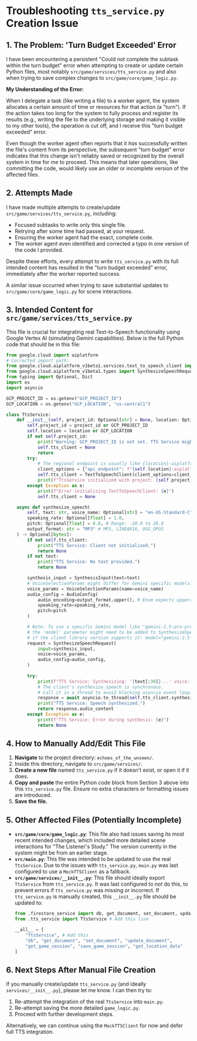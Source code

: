 # Troubleshooting `tts_service.py` Creation Issue

## 1. The Problem: 'Turn Budget Exceeded' Error

I have been encountering a persistent "Could not complete the subtask within the turn budget" error when attempting to create or update certain Python files, most notably `src/game/services/tts_service.py` and also when trying to save complex changes to `src/game/core/game_logic.py`.

**My Understanding of the Error:**

When I delegate a task (like writing a file) to a worker agent, the system allocates a certain amount of time or resources for that action (a "turn"). If the action takes too long for the system to fully process and register its results (e.g., writing the file to the underlying storage and making it visible to my other tools), the operation is cut off, and I receive this "turn budget exceeded" error.

Even though the worker agent often reports that it *has* successfully written the file's content from its perspective, the subsequent "turn budget" error indicates that this change isn't reliably saved or recognized by the overall system in time for me to proceed. This means that later operations, like committing the code, would likely use an older or incomplete version of the affected files.

## 2. Attempts Made

I have made multiple attempts to create/update `src/game/services/tts_service.py`, including:
*   Focused subtasks to write only this single file.
*   Retrying after some time had passed, at your request.
*   Ensuring the worker agent had the exact, complete code.
*   The worker agent even identified and corrected a typo in one version of the code I provided.

Despite these efforts, every attempt to write `tts_service.py` with its full intended content has resulted in the "turn budget exceeded" error, immediately after the worker reported success.

A similar issue occurred when trying to save substantial updates to `src/game/core/game_logic.py` for scene interactions.

## 3. Intended Content for `src/game/services/tts_service.py`

This file is crucial for integrating real Text-to-Speech functionality using Google Vertex AI (simulating Gemini capabilities). Below is the full Python code that should be in this file:

```python
from google.cloud import aiplatform
# Corrected import path:
from google.cloud.aiplatform_v1beta1.services.text_to_speech_client import TextToSpeechClient
from google.cloud.aiplatform_v1beta1.types import SynthesizeSpeechRequest, VoiceSelectionParams, AudioConfig, SynthesisInput
from typing import Optional, Dict
import os
import asyncio

GCP_PROJECT_ID = os.getenv("GCP_PROJECT_ID")
GCP_LOCATION = os.getenv("GCP_LOCATION", "us-central1")

class TtsService:
    def __init__(self, project_id: Optional[str] = None, location: Optional[str] = None):
        self.project_id = project_id or GCP_PROJECT_ID
        self.location = location or GCP_LOCATION
        if not self.project_id:
            print("Warning: GCP_PROJECT_ID is not set. TTS Service might not function.")
            self.tts_client = None
            return
        try:
            # The regional endpoint is usually like {location}-aiplatform.googleapis.com
            client_options = {"api_endpoint": f"{self.location}-aiplatform.googleapis.com"}
            self.tts_client = TextToSpeechClient(client_options=client_options)
            print(f"TtsService initialized with project: {self.project_id}, location: {self.location}, endpoint: {client_options['api_endpoint']}")
        except Exception as e:
            print(f"Error initializing TextToSpeechClient: {e}")
            self.tts_client = None

    async def synthesize_speech(
        self, text: str, voice_name: Optional[str] = "en-US-Standard-C", # Example, check Vertex AI docs for Gemini voices
        speaking_rate: Optional[float] = 1.0,
        pitch: Optional[float] = 0.0, # Range: -20.0 to 20.0
        output_format: str = "MP3" # MP3, LINEAR16, OGG_OPUS
    ) -> Optional[bytes]:
        if not self.tts_client:
            print("TTS Service: Client not initialized.")
            return None
        if not text:
            print("TTS Service: No text provided.")
            return None

        synthesis_input = SynthesisInput(text=text)
        # VoiceSelectionParams might differ for Gemini specific models.
        voice_params = VoiceSelectionParams(name=voice_name)
        audio_config = AudioConfig(
            audio_encoding=output_format.upper(), # Enum expects uppercase
            speaking_rate=speaking_rate,
            pitch=pitch
        )

        # Note: To use a specific Gemini model like "gemini-2.5-pro-preview-tts",
        # the 'model' parameter might need to be added to SynthesizeSpeechRequest
        # if the client library version supports it: model="gemini-2.5-pro-preview-tts"
        request = SynthesizeSpeechRequest(
            input=synthesis_input,
            voice=voice_params,
            audio_config=audio_config,
        )
        
        try:
            print(f"TTS Service: Synthesizing: '{text[:30]}...' voice: {voice_name}")
            # The client's synthesize_speech is synchronous.
            # Call it in a thread to avoid blocking asyncio event loop.
            response = await asyncio.to_thread(self.tts_client.synthesize_speech, request=request)
            print("TTS Service: Speech synthesized.")
            return response.audio_content
        except Exception as e:
            print(f"TTS Service: Error during synthesis: {e}")
            return None
```

## 4. How to Manually Add/Edit This File

1.  **Navigate** to the project directory: `echoes_of_the_unseen/`.
2.  Inside this directory, navigate to `src/game/services/`.
3.  **Create a new file** named `tts_service.py` if it doesn't exist, or open it if it does.
4.  **Copy and paste** the entire Python code block from Section 3 above into this `tts_service.py` file. Ensure no extra characters or formatting issues are introduced.
5.  **Save the file.**

## 5. Other Affected Files (Potentially Incomplete)

*   **`src/game/core/game_logic.py`**: This file also had issues saving its most recent intended changes, which included more detailed scene interactions for "The Listener's Study." The version currently in the system might be from an earlier stage.
*   **`src/main.py`**: This file was intended to be updated to use the real `TtsService`. Due to the issues with `tts_service.py`, `main.py` was last configured to use a `MockTTSClient` as a fallback.
*   **`src/game/services/__init__.py`**: This file should ideally export `TtsService` from `tts_service.py`. It was last configured to *not* do this, to prevent errors if `tts_service.py` was missing or incorrect. If `tts_service.py` is manually created, this `__init__.py` file should be updated to:
    ```python
    from .firestore_service import db, get_document, set_document, update_document, get_game_session, save_game_session, get_location_data
    from .tts_service import TtsService # Add this line

    __all__ = [
        "TtsService", # Add this
        "db", "get_document", "set_document", "update_document", 
        "get_game_session", "save_game_session", "get_location_data"
    ]
    ```

## 6. Next Steps After Manual File Creation

If you manually create/update `tts_service.py` (and ideally `services/__init__.py`), please let me know. I can then try to:
1.  Re-attempt the integration of the real `TtsService` into `main.py`.
2.  Re-attempt saving the more detailed `game_logic.py`.
3.  Proceed with further development steps.

Alternatively, we can continue using the `MockTTSClient` for now and defer full TTS integration.
```
